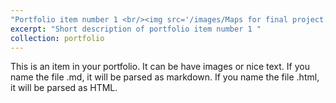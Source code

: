```yaml
---
"Portfolio item number 1 <br/><img src='/images/Maps for final project.png'><img src='/images/Maps for final project_2.png'>"
excerpt: "Short description of portfolio item number 1 "
collection: portfolio
---
```


This is an item in your portfolio. It can be have images or nice text. If you name the file .md, it will be parsed as markdown. If you name the file .html, it will be parsed as HTML. 
